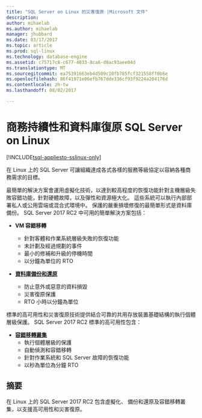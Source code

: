 ```yaml
---
title: "SQL Server on Linux 的災害復原 |Microsoft 文件"
description: 
author: mihaelab
ms.author: mihaelab
manager: jhubbard
ms.date: 03/17/2017
ms.topic: article
ms.prod: sql-linux
ms.technology: database-engine
ms.assetid: c75717c8-c677-4033-8ca6-d0ac93aee04d
ms.translationtype: MT
ms.sourcegitcommit: ea75391663eb4d509c10fb785fcf321558ff0b6e
ms.openlocfilehash: 86f41971e06efb767dde336cf93f9224a204176d
ms.contentlocale: zh-tw
ms.lasthandoff: 08/02/2017

---
```

# <a name="business-continuity-and-database-recovery-sql-server-on-linux"></a>商務持續性和資料庫復原 SQL Server on Linux

[!INCLUDE[tsql-appliesto-sslinux-only](../../docs/includes/tsql-appliesto-sslinux-only.md)]

在 Linux 上的 SQL Server 可讓組織達成各式各樣的服務等級協定以容納各種商務需求的目標。

最簡單的解決方案會運用虛擬化技術，以達到較高程度的恢復功能針對主機層級失敗容錯功能，針對硬體故障，以及彈性和資源極大化。 這些系統可以執行內部部署私人或公用雲端或混合式環境中。 保護的嚴重損壞修復的最簡單形式是資料庫備份。 SQL Server 2017 RC2 中可用的簡單解決方案包括：

- **VM 容錯移轉**
    - 針對客體和作業系統層級失敗的恢復功能
    - 未計劃及經過規劃的事件
    - 最小的修補和升級的停機時間
    - 以分鐘為單位的 RTO


- [**資料庫備份和還原**](sql-server-linux-backup-and-restore-database.md) 
    - 防止意外或惡意的資料損毀
    - 災害復原保護
    - RTO 小時以分鐘為單位

標準的高可用性和災害復原技術提供結合可靠的共用存放裝置基礎結構的執行個體層級保護。 SQL Server 2017 RC2 標準的高可用性包含：

- [**容錯移轉叢集**](sql-server-linux-shared-disk-cluster-configure.md)
    - 執行個體層級的保護
    - 自動偵測和容錯移轉
    - 針對作業系統和 SQL Server 故障的恢復功能
    - 以秒為單位為分鐘 RTO


## <a name="summary"></a>摘要

在 Linux 上的 SQL Server 2017 RC2 包含虛擬化、 備份和還原及容錯移轉叢集，以支援高可用性和災害復原。 
